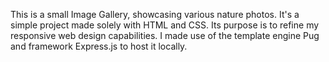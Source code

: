 This is a small Image Gallery, showcasing various nature photos. It's a simple project made solely with HTML and CSS. Its purpose is to refine my responsive web design capabilities. I made use of the template engine Pug and framework Express.js to host it locally. 